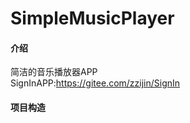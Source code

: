 # SimpleMusicPlayer  

#### 介绍  
简洁的音乐播放器APP  
SignInAPP:https://gitee.com/zzijin/SignIn  

#### 项目构造

